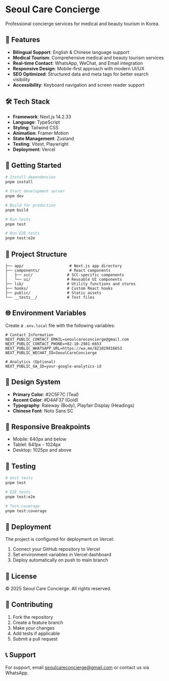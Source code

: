 # Seoul Care Concierge

Professional concierge services for medical and beauty tourism in Korea.

## 🚀 Features

- **Bilingual Support**: English & Chinese language support
- **Medical Tourism**: Comprehensive medical and beauty tourism services
- **Real-time Contact**: WhatsApp, WeChat, and Email integration
- **Responsive Design**: Mobile-first approach with modern UI/UX
- **SEO Optimized**: Structured data and meta tags for better search visibility
- **Accessibility**: Keyboard navigation and screen reader support

## 🛠️ Tech Stack

- **Framework**: Next.js 14.2.33
- **Language**: TypeScript
- **Styling**: Tailwind CSS
- **Animation**: Framer Motion
- **State Management**: Zustand
- **Testing**: Vitest, Playwright
- **Deployment**: Vercel

## 🚀 Getting Started

```bash
# Install dependencies
pnpm install

# Start development server
pnpm dev

# Build for production
pnpm build

# Run tests
pnpm test

# Run E2E tests
pnpm test:e2e
```

## 📁 Project Structure

```
├── app/                    # Next.js app directory
├── components/             # React components
│   ├── scc/               # SCC-specific components
│   └── ui/                # Reusable UI components
├── lib/                   # Utility functions and stores
├── hooks/                 # Custom React hooks
├── public/                # Static assets
└── __tests__/             # Test files
```

## 🌐 Environment Variables

Create a `.env.local` file with the following variables:

```env
# Contact Information
NEXT_PUBLIC_CONTACT_EMAIL=seoulcareconcierge@gmail.com
NEXT_PUBLIC_CONTACT_PHONE=+82-10-2981-6653
NEXT_PUBLIC_WHATSAPP_URL=https://wa.me/821029816653
NEXT_PUBLIC_WECHAT_ID=SeoulCareConcierge

# Analytics (Optional)
NEXT_PUBLIC_GA_ID=your-google-analytics-id
```

## 🎨 Design System

- **Primary Color**: #2C5F7C (Teal)
- **Accent Color**: #D4AF37 (Gold)
- **Typography**: Raleway (Body), Playfair Display (Headings)
- **Chinese Font**: Noto Sans SC

## 📱 Responsive Breakpoints

- Mobile: 640px and below
- Tablet: 641px - 1024px
- Desktop: 1025px and above

## 🧪 Testing

```bash
# Unit tests
pnpm test

# E2E tests
pnpm test:e2e

# Test coverage
pnpm test:coverage
```

## 🚀 Deployment

The project is configured for deployment on Vercel:

1. Connect your GitHub repository to Vercel
2. Set environment variables in Vercel dashboard
3. Deploy automatically on push to main branch

## 📄 License

© 2025 Seoul Care Concierge. All rights reserved.

## 🤝 Contributing

1. Fork the repository
2. Create a feature branch
3. Make your changes
4. Add tests if applicable
5. Submit a pull request

## 📞 Support

For support, email seoulcareconcierge@gmail.com or contact us via WhatsApp.
